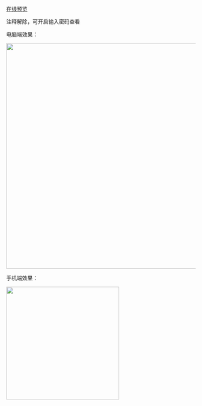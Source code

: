 [在线预览](https://resume-template-kappa.vercel.app)

注释解除，可开启输入密码查看

电脑端效果：

<img src="https://github.com/user-attachments/assets/5dd9abbb-a5d4-4518-9c45-edd9c25e8f24" width="600">

手机端效果：

<img src="https://github.com/user-attachments/assets/14a78358-8d89-4d06-be9f-769249eaa016" width="300">



